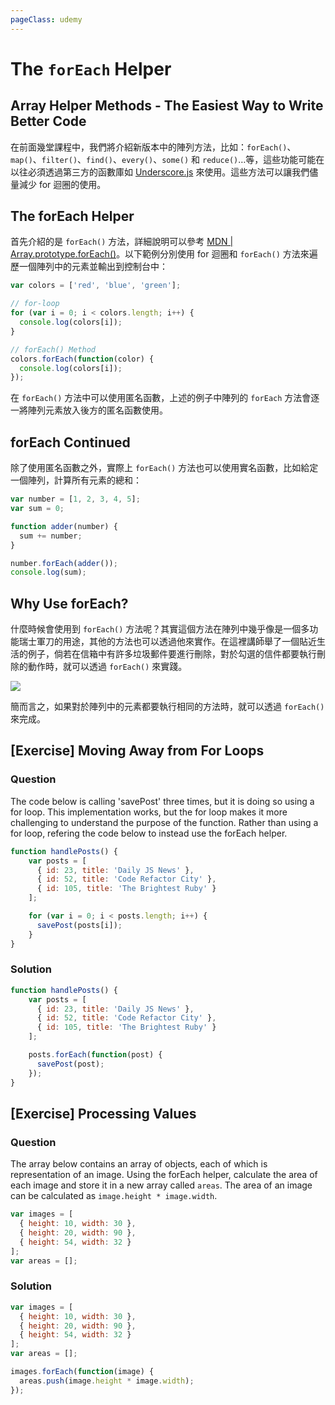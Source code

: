 ```yaml
---
pageClass: udemy
---
```


# The `forEach` Helper

## Array Helper Methods - The Easiest Way to Write Better Code

在前面幾堂課程中，我們將介紹新版本中的陣列方法，比如：`forEach()`、`map()`、`filter()`、`find()`、`every()`、`some()` 和 `reduce()`…等，這些功能可能在以往必須透過第三方的函數庫如 [Underscore.js](https://underscorejs.org/) 來使用。這些方法可以讓我們儘量減少 for 迴圈的使用。

## The forEach Helper

首先介紹的是 `forEach()` 方法，詳細說明可以參考 [MDN | Array.prototype.forEach()](https://developer.mozilla.org/en-US/docs/Web/JavaScript/Reference/Global_Objects/Array/forEach)。以下範例分別使用 for 迴圈和 `forEach()` 方法來遍歷一個陣列中的元素並輸出到控制台中：

```javascript
var colors = ['red', 'blue', 'green'];

// for-loop
for (var i = 0; i < colors.length; i++) {
  console.log(colors[i]);
}

// forEach() Method
colors.forEach(function(color) {
  console.log(colors[i]);
});
```

在 `forEach()` 方法中可以使用匿名函數，上述的例子中陣列的 `forEach` 方法會逐一將陣列元素放入後方的匿名函數使用。

## forEach Continued

除了使用匿名函數之外，實際上 `forEach()` 方法也可以使用實名函數，比如給定一個陣列，計算所有元素的總和：

```javascript
var number = [1, 2, 3, 4, 5];
var sum = 0;

function adder(number) {
  sum += number;
}

number.forEach(adder());
console.log(sum);
```

## Why Use forEach?

什麼時候會使用到 `forEach()` 方法呢？其實這個方法在陣列中幾乎像是一個多功能瑞士軍刀的用途，其他的方法也可以透過他來實作。在這裡講師舉了一個貼近生活的例子，倘若在信箱中有許多垃圾郵件要進行刪除，對於勾選的信件都要執行刪除的動作時，就可以透過 `forEach()` 來實踐。

![](https://i.imgur.com/Vi1toDV.png)

簡而言之，如果對於陣列中的元素都要執行相同的方法時，就可以透過 `forEach()` 來完成。

## [Exercise] Moving Away from For Loops

### Question

The code below is calling 'savePost' three times, but it is doing so using a for loop. This implementation works, but the for loop makes it more challenging to understand the purpose of the function. Rather than using a for loop, refering the code below to instead use the forEach helper.

```javascript
function handlePosts() {
    var posts = [
      { id: 23, title: 'Daily JS News' },
      { id: 52, title: 'Code Refactor City' },
      { id: 105, title: 'The Brightest Ruby' }
    ];

    for (var i = 0; i < posts.length; i++) {
      savePost(posts[i]);
    }
}
```

### Solution

```javascript
function handlePosts() {
    var posts = [
      { id: 23, title: 'Daily JS News' },
      { id: 52, title: 'Code Refactor City' },
      { id: 105, title: 'The Brightest Ruby' }
    ];

    posts.forEach(function(post) {
      savePost(post);
    });
}
```

## [Exercise] Processing Values

### Question

The array below contains an array of objects, each of which is representation of an image. Using the forEach helper, calculate the area of each image and store it in a new array called `areas`. The area of an image can be calculated as `image.height * image.width`.

```javascript
var images = [
  { height: 10, width: 30 },
  { height: 20, width: 90 },
  { height: 54, width: 32 }
];
var areas = [];
```

### Solution

```javascript
var images = [
  { height: 10, width: 30 },
  { height: 20, width: 90 },
  { height: 54, width: 32 }
];
var areas = [];

images.forEach(function(image) {
  areas.push(image.height * image.width);
});
```